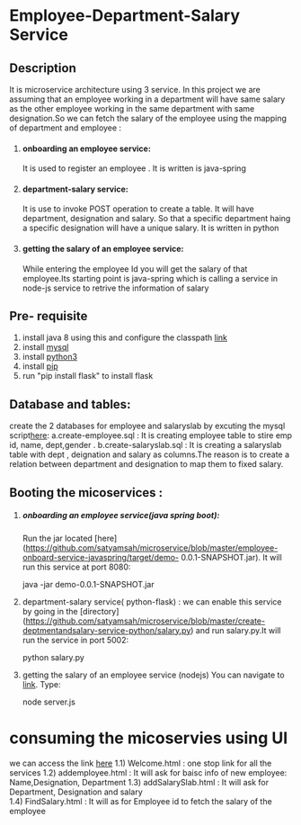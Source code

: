 
# Employee-Department-Salary Service
## Description
It is microservice architecture using 3 service. In this project we are assuming that an employee working in a department will have same salary as the other employee working in the same department with same designation.So we can fetch the salary of the employee using the mapping of department and employee :
1) #### onboarding an employee service: 
   It is used to register an employee . It is written is java-spring
2) #### department-salary service:
   It is use to invoke POST operation to create a table. It will have department, designation and salary. So that a specific department haing a specific designation will have a unique salary. It is written in python
3) #### getting the salary of an employee service: 
   While entering the employee Id you will get the salary of that employee.Its starting point is java-spring which is calling a service    in node-js service to retrive the information of salary


## Pre- requisite 
1)  install java 8 using this and configure the classpath [link](http://www.oracle.com/technetwork/java/javase/downloads/jdk8-downloads-2133151.html)
2) install [mysql](https://dev.mysql.com/downloads/mysql/)
3) install [python3](https://www.python.org/downloads/)
4) install [pip](https://pip.pypa.io/en/stable/installing/)
5) run "pip install flask" to install flask 

## Database and tables:
create the 2 databases for employee and salaryslab by excuting the mysql script[here](https://github.com/satyamsah/microservice/tree/master/sqlscript):
a.create-employee.sql : It is creating employee table to stire emp id, name, dept,gender . 
b.create-salaryslab.sql : It is creating a salaryslab table with dept , deignation and salary as columns.The reason is to create a relation between department and designation to map them to fixed salary.


## Booting the micoservices :
1) ##### onboarding an employee service(java spring boot):
   Run the jar located [here](https://github.com/satyamsah/microservice/blob/master/employee-onboard-service-javaspring/target/demo-     0.0.1-SNAPSHOT.jar). It will run this service at port 8080:
   
   java -jar demo-0.0.1-SNAPSHOT.jar


2) department-salary service( python-flask) : we can enable this service by going in the [directory]    (https://github.com/satyamsah/microservice/blob/master/create-deptmentandsalary-service-python/salary.py) and run salary.py.It will run the service in port 5002:

   python salary.py

3) getting the salary of an employee service (nodejs) You can navigate to [link](https://github.com/satyamsah/microservice/tree/master/fetch-salary-service-nodejs). Type:
   
   node server.js

# consuming the micoservies using UI
we can access the link [here](https://github.com/satyamsah/microservice/tree/master/web)
1.1) Welcome.html : one stop link for all the services
1.2) addemployee.html : It will ask for baisc info of new employee: Name,Designation, Department
1.3) addSalarySlab.html : It will ask for Department, Designation and salary  
1.4) FindSalary.html : It will as for Employee id to fetch the salary of the employee 

